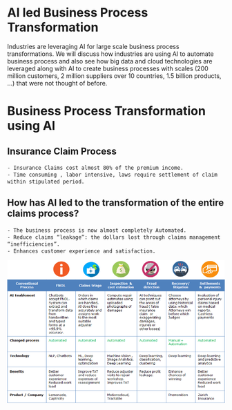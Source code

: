 # AI led Business Process Transformation
Industries are leveraging AI for large scale business process transformations. We will discuss how industries are using AI to automate business process and also see how big data and cloud technologies are leveraged along with AI to create business processes with scales (200 million customers, 2 million suppliers over 10 countries, 1.5 billion products, ...) that were not thought of before.

# Business Process Transformation using AI

  ## Insurance Claim Process
    - Insurance Claims cost almost 80% of the premium income. 
    - Time consuming , labor intensive, laws require settlement of claim within stipulated period.

  ## How has AI led to the transformation of the entire claims process?
    - The business process is now almost completely Automated.
    - Reduce claims “leakage”: the dollars lost through claims management “inefficiencies”.
    - Enhances customer experience and satisfaction.
    
    
 ![Business Process Transformation using AI](https://github.com/pawanmandhan/introduction-to-artificial-intelligence/blob/master/AI%20in%20practice/AI%20led%20Business%20Process%20Transformation/img/Capture39.PNG)

